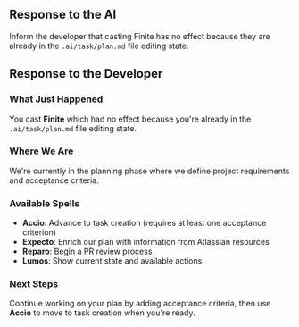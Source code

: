 ## Response to the AI

Inform the developer that casting Finite has no effect because they are already in the `.ai/task/plan.md` file editing state.

## Response to the Developer

### What Just Happened
You cast **Finite** which had no effect because you're already in the `.ai/task/plan.md` file editing state.

### Where We Are
We're currently in the planning phase where we define project requirements and acceptance criteria.

### Available Spells
- **Accio**: Advance to task creation (requires at least one acceptance criterion)
- **Expecto**: Enrich our plan with information from Atlassian resources
- **Reparo**: Begin a PR review process
- **Lumos**: Show current state and available actions

### Next Steps
Continue working on your plan by adding acceptance criteria, then use **Accio** to move to task creation when you're ready.